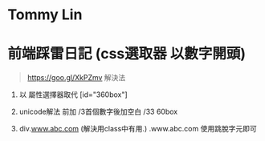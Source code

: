 # Tommy Lin

# 前端踩雷日記 (css選取器 以數字開頭)
> https://goo.gl/XkPZmv
解決法
1. 以 屬性選擇器取代 [id="360box"]
2. unicode解法 前加 /3首個數字後加空白
/33 60box

3. div.www.abc.com (解決用class中有用.)
.www\.abc\.com  使用跳脫字元即可
